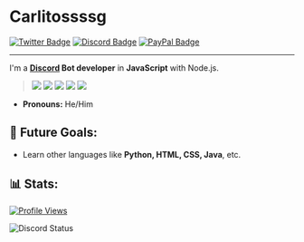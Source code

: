# Carlitossssg

<div>
  <a href="https://twitter.com/MateoTem_"><img src="https://img.shields.io/badge/-Twitter-000000?style=flat-square&labelColor=000000&logo=twitter&logoColor=1da1f2&link=https://twitter.com/carlitoss_sg" alt="Twitter Badge"/></a>
  <a href="https://discord.com/users/816475179105648692"><img src="https://img.shields.io/badge/-Discord-000000?style=flat-square&labelColor=000000&logo=discord&logoColor=5568f2&link=https://discord.com/users/816475179105648692" alt="Discord Badge"/></a>
<a href="https://paypal.me/carlossilva.ccs"><img src="https://img.shields.io/badge/-PayPal-000000?style=flat-square&labelColor=000000&logo=paypal&logoColor=white&link=https://paypal.me/carlossilva.ccs" alt="PayPal Badge"/></a>
</div>



---

I'm a **[Discord](https://discord.com/) Bot developer** in **JavaScript** with Node.js.

> <a href="https://javascript.com/"><img src="https://img.icons8.com/color/30/000000/javascript.png"/></a> 
<a href="https://nodejs.org/en/"><img src="https://img.icons8.com/windows/30/4caf50/node-js.png"/></a>
<a href="https://code.visualstudio.com/"><img src="https://img.icons8.com/color/30/visual-studio-code-2019.png"/></a>
<a href="https://www.mongodb.com/"><img src="https://img.icons8.com/color/30/000000/mongodb.png"/></a>
<a href="https://www.npmjs.com/"><img src="https://img.icons8.com/color/30/000000/npm.png"/></a>

- **Pronouns:** He/Him
  
<h2>📝 Future Goals:</h2>
  
- Learn other languages like **Python, HTML, CSS, Java**, etc.
  
<h2>📊 Stats:</h2>

<a href="https://github.com/Carlitosssg"><img src="https://komarev.com/ghpvc/?username=Carlitosssg" alt="Profile Views"/></a>

<img alt="Discord Status" src="https://lanyard.cnrad.dev/api/816475179105648692?bg=1f1f1f&borderRadius=5px">
